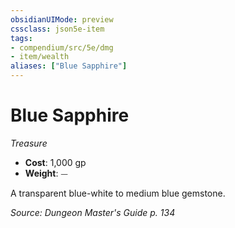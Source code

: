 ```yaml
---
obsidianUIMode: preview
cssclass: json5e-item
tags:
- compendium/src/5e/dmg
- item/wealth
aliases: ["Blue Sapphire"]
---
```

# Blue Sapphire
*Treasure*  

- **Cost**: 1,000 gp
- **Weight**: ⏤

A transparent blue-white to medium blue gemstone.

*Source: Dungeon Master's Guide p. 134*